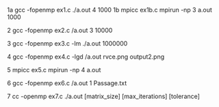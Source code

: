 1a 
gcc -fopenmp ex1.c 
./a.out 4 1000
1b
mpicc ex1b.c
mpirun -np 3 a.out 1000

2
gcc -fopenmp ex2.c 
/a.out 3 10000

3
gcc -fopenmp ex3.c -lm
./a.out 1000000

4
gcc -fopenmp ex4.c -lgd
/a.out rvce.png output2.png

5
mpicc ex5.c
mpirun -np 4 a.out

6
gcc -fopenmp ex6.c 
/a.out 1 Passage.txt

7
cc -openmp ex7.c
./a.out [matrix_size] [max_iterations] [tolerance]
